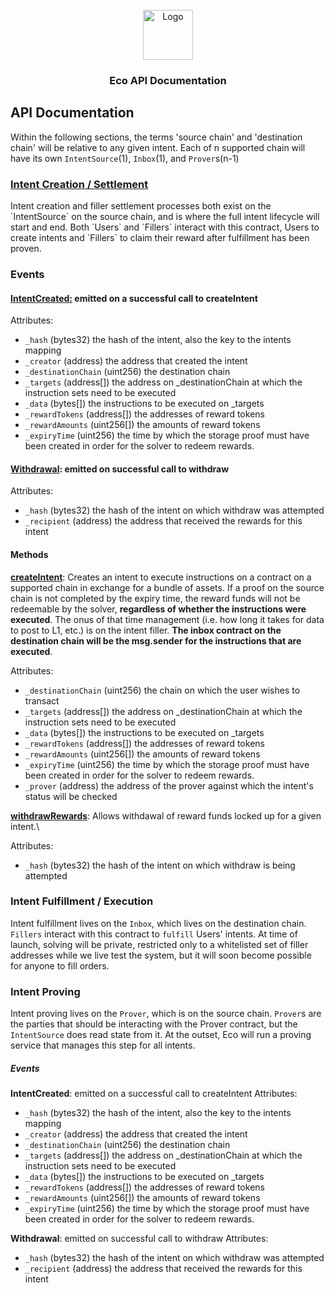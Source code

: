 <div id="top"></div>

<br />
<div align="center">
  <a href="https://github.com/eco/eco-protocol">
    <img src="https://i.postimg.cc/ryNBfZkN/Logo-Blue.png" alt="Logo" width="80" height="80">
  </a>

<h3 align="center">Eco API Documentation</h3>
</div>

## API Documentation

Within the following sections, the terms 'source chain' and 'destination chain' will be relative to any given intent. Each of n supported chain will have its own `IntentSource`(1), `Inbox`(1), and `Prover`s(n-1)

<h3><ins>Intent Creation / Settlement</ins></h3>
Intent creation and filler settlement processes both exist on the `IntentSource` on the source chain, and is where the full intent lifecycle will start and end. Both `Users` and `Fillers` interact with this contract, Users to create intents and `Fillers` to claim their reward after fulfillment has been proven.

### Events

<h4><ins>IntentCreated:</ins> emitted on a successful call to createIntent</h4>

Attributes:
- `_hash` (bytes32) the hash of the intent, also the key to the intents mapping
- `_creator` (address) the address that created the intent
- `_destinationChain` (uint256) the destination chain
- `_targets` (address[]) the address on \_destinationChain at which the instruction sets need to be executed
- `_data` (bytes[]) the instructions to be executed on \_targets
- `_rewardTokens` (address[]) the addresses of reward tokens
- `_rewardAmounts` (uint256[]) the amounts of reward tokens
- `_expiryTime` (uint256) the time by which the storage proof must have been created in order for the solver to redeem rewards.

<h4><ins>Withdrawal</ins>: emitted on successful call to withdraw</h4>

Attributes:
- `_hash` (bytes32) the hash of the intent on which withdraw was attempted
- `_recipient` (address) the address that received the rewards for this intent

#### Methods

<ins>**createIntent**</ins>: Creates an intent to execute instructions on a contract on a supported chain in exchange for a bundle of assets. If a proof on the source chain is not completed by the expiry time, the reward funds will not be redeemable by the solver, **regardless of whether the instructions were executed**. The onus of that time management (i.e. how long it takes for data to post to L1, etc.) is on the intent filler. **The inbox contract on the destination chain will be the msg.sender for the instructions that are executed**.

Attributes:

- `_destinationChain` (uint256) the chain on which the user wishes to transact
- `_targets` (address[]) the address on \_destinationChain at which the instruction sets need to be executed
- `_data` (bytes[]) the instructions to be executed on \_targets
- `_rewardTokens` (address[]) the addresses of reward tokens
- `_rewardAmounts` (uint256[]) the amounts of reward tokens
- `_expiryTime` (uint256) the time by which the storage proof must have been created in order for the solver to redeem rewards.
- `_prover` (address) the address of the prover against which the intent's status will be checked

<ins>**withdrawRewards**</ins>: Allows withdawal of reward funds locked up for a given intent.\

Attributes:

- `_hash` (bytes32) the hash of the intent on which withdraw is being attempted

### Intent Fulfillment / Execution

Intent fulfillment lives on the `Inbox`, which lives on the destination chain. `Fillers` interact with this contract to `fulfill` Users' intents. At time of launch, solving will be private, restricted only to a whitelisted set of filler addresses while we live test the system, but it will soon become possible for anyone to fill orders.

### Intent Proving

Intent proving lives on the `Prover`, which is on the source chain. `Prover`s are the parties that should be interacting with the Prover contract, but the `IntentSource` does read state from it. At the outset, Eco will run a proving service that manages this step for all intents.

##### Events

**IntentCreated**: emitted on a successful call to createIntent
Attributes:

- `_hash` (bytes32) the hash of the intent, also the key to the intents mapping
- `_creator` (address) the address that created the intent
- `_destinationChain` (uint256) the destination chain
- `_targets` (address[]) the address on \_destinationChain at which the instruction sets need to be executed
- `_data` (bytes[]) the instructions to be executed on \_targets
- `_rewardTokens` (address[]) the addresses of reward tokens
- `_rewardAmounts` (uint256[]) the amounts of reward tokens
- `_expiryTime` (uint256) the time by which the storage proof must have been created in order for the solver to redeem rewards.

**Withdrawal**: emitted on successful call to withdraw
Attributes:

- `_hash` (bytes32) the hash of the intent on which withdraw was attempted
- `_recipient` (address) the address that received the rewards for this intent
